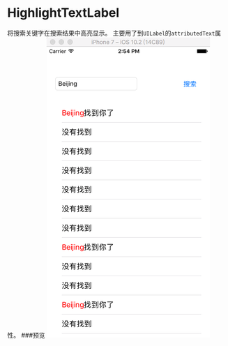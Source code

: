 # HighlightTextLabel
将搜索关键字在搜索结果中高亮显示。
主要用了到``UILabel``的``attributedText``属性。
###预览
![review](./readme/review.png)